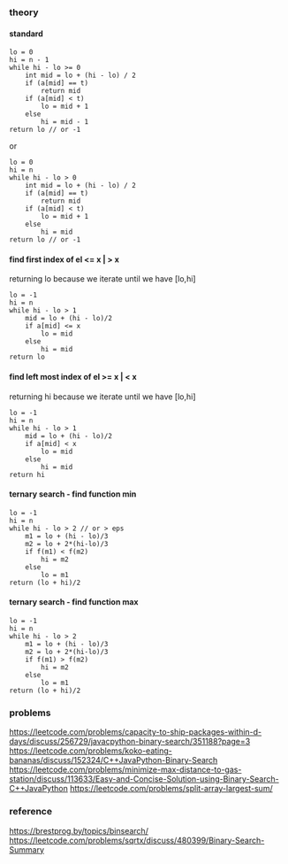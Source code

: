 ### theory
#### standard
```
lo = 0
hi = n - 1
while hi - lo >= 0
    int mid = lo + (hi - lo) / 2
    if (a[mid] == t)
        return mid
    if (a[mid] < t) 
        lo = mid + 1
    else
        hi = mid - 1
return lo // or -1
```
or
```
lo = 0
hi = n
while hi - lo > 0
    int mid = lo + (hi - lo) / 2
    if (a[mid] == t)
        return mid
    if (a[mid] < t) 
        lo = mid + 1
    else
        hi = mid
return lo // or -1
```
#### find first index of el <= x | > x
returning lo because we iterate until we have [lo,hi]
```
lo = -1
hi = n
while hi - lo > 1
    mid = lo + (hi - lo)/2
    if a[mid] <= x
        lo = mid
    else
        hi = mid
return lo
```

#### find left most index of el >= x | < x
returning hi because we iterate until we have [lo,hi]
```
lo = -1
hi = n
while hi - lo > 1
    mid = lo + (hi - lo)/2
    if a[mid] < x
        lo = mid
    else
        hi = mid
return hi
```

#### ternary search - find function min
```
lo = -1
hi = n
while hi - lo > 2 // or > eps
    m1 = lo + (hi - lo)/3
    m2 = lo + 2*(hi-lo)/3
    if f(m1) < f(m2)
        hi = m2
    else
        lo = m1
return (lo + hi)/2
```

#### ternary search - find function max
```
lo = -1
hi = n
while hi - lo > 2
    m1 = lo + (hi - lo)/3
    m2 = lo + 2*(hi-lo)/3
    if f(m1) > f(m2)
        hi = m2
    else
        lo = m1
return (lo + hi)/2
```

### problems


https://leetcode.com/problems/capacity-to-ship-packages-within-d-days/discuss/256729/javacpython-binary-search/351188?page=3
https://leetcode.com/problems/koko-eating-bananas/discuss/152324/C++JavaPython-Binary-Search
https://leetcode.com/problems/minimize-max-distance-to-gas-station/discuss/113633/Easy-and-Concise-Solution-using-Binary-Search-C++JavaPython
https://leetcode.com/problems/split-array-largest-sum/

### reference
https://brestprog.by/topics/binsearch/
https://leetcode.com/problems/sqrtx/discuss/480399/Binary-Search-Summary

